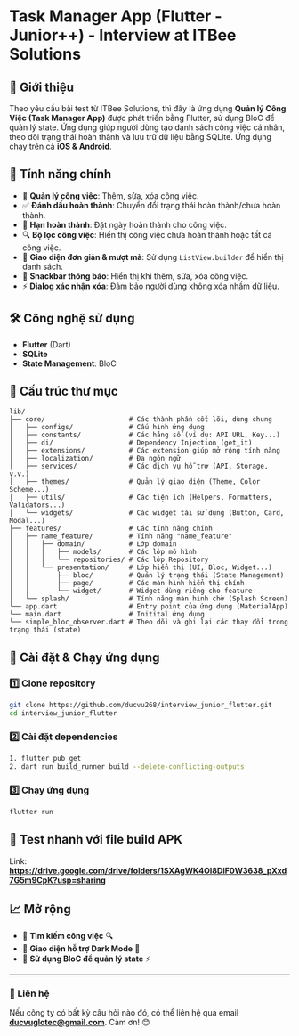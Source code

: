 # Task Manager App (Flutter - Junior++) - Interview at ITBee Solutions

## 📌 Giới thiệu
Theo yêu cầu bài test từ ITBee Solutions, thì đây là ứng dụng **Quản lý Công Việc (Task Manager App)** được phát triển bằng Flutter, sử dụng BloC để quản lý state. Ứng dụng giúp người dùng tạo danh sách công việc cá nhân, theo dõi trạng thái hoàn thành và lưu trữ dữ liệu bằng SQLite. Ứng dụng chạy trên cả **iOS & Android**.

## 🚀 Tính năng chính
- 📝 **Quản lý công việc**: Thêm, sửa, xóa công việc.
- ✅ **Đánh dấu hoàn thành**: Chuyển đổi trạng thái hoàn thành/chưa hoàn thành.
- 📅 **Hạn hoàn thành**: Đặt ngày hoàn thành cho công việc.
- 🔍 **Bộ lọc công việc**: Hiển thị công việc chưa hoàn thành hoặc tất cả công việc.
- 🎨 **Giao diện đơn giản & mượt mà**: Sử dụng `ListView.builder` để hiển thị danh sách.
- 🔔 **Snackbar thông báo**: Hiển thị khi thêm, sửa, xóa công việc.
- ⚡ **Dialog xác nhận xóa**: Đảm bảo người dùng không xóa nhầm dữ liệu.

## 🛠️ Công nghệ sử dụng
- **Flutter** (Dart)
- **SQLite**
- **State Management**: BloC

## 📂 Cấu trúc thư mục
```
lib/
├── core/                     # Các thành phần cốt lõi, dùng chung
│   ├── configs/              # Cấu hình ứng dụng
│   ├── constants/            # Các hằng số (ví dụ: API URL, Key...)
│   ├── di/                   # Dependency Injection (get_it)
│   ├── extensions/           # Các extension giúp mở rộng tính năng
│   ├── localization/         # Đa ngôn ngữ
│   ├── services/             # Các dịch vụ hỗ trợ (API, Storage, v.v.)
│   ├── themes/               # Quản lý giao diện (Theme, Color Scheme...)
│   ├── utils/                # Các tiện ích (Helpers, Formatters, Validators...)
│   └── widgets/              # Các widget tái sử dụng (Button, Card, Modal...)
├── features/                 # Các tính năng chính
│   ├── name_feature/         # Tính năng "name_feature"
│   │   ├── domain/           # Lớp domain
│   │   │   ├── models/       # Các lớp mô hình
│   │   │   └── repositories/ # Các lớp Repository
│   │   └── presentation/     # Lớp hiển thị (UI, Bloc, Widget...)
│   │       ├── bloc/         # Quản lý trạng thái (State Management)
│   │       ├── page/         # Các màn hình hiển thị chính
│   │       └── widget/       # Widget dùng riêng cho feature
│   └── splash/               # Tính năng màn hình chờ (Splash Screen)
└── app.dart                  # Entry point của ứng dụng (MaterialApp)
└── main.dart                 # Initital ứng dụng
└── simple_bloc_observer.dart # Theo dõi và ghi lại các thay đổi trong trạng thái (state)
```

## 🚀 Cài đặt & Chạy ứng dụng
### 1️⃣ Clone repository
```bash
git clone https://github.com/ducvu268/interview_junior_flutter.git
cd interview_junior_flutter
```

### 2️⃣ Cài đặt dependencies
```bash
1. flutter pub get
2. dart run build_runner build --delete-conflicting-outputs
```

### 3️⃣ Chạy ứng dụng
```bash
flutter run
```

## 🚀 Test nhanh với file build APK
Link: **https://drive.google.com/drive/folders/1SXAgWK4OI8DiF0W3638_pXxd7G5m9CpK?usp=sharing**

## 📈 Mở rộng
- 🔹 **Tìm kiếm công việc** 🔍
- 🔹 **Giao diện hỗ trợ Dark Mode** 🌙
- 🔹 **Sử dụng BloC để quản lý state** ⚡

---
### 📩 Liên hệ
Nếu công ty có bất kỳ câu hỏi nào đó, có thể liên hệ qua email **ducvuglotec@gmail.com**. Cảm ơn! 😊

